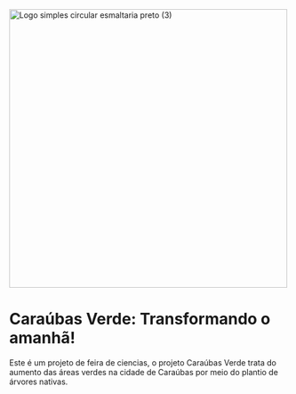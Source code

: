 <img width="500" height="500" alt="Logo simples circular esmaltaria preto (3)" src="https://github.com/user-attachments/assets/747275ca-e28a-4f6e-80c5-53ac59ea0513" />

# Caraúbas Verde: Transformando o amanhã!

Este é um projeto de feira de ciencias, o projeto Caraúbas Verde trata do aumento das áreas verdes na cidade de Caraúbas por meio do plantio de árvores nativas.
